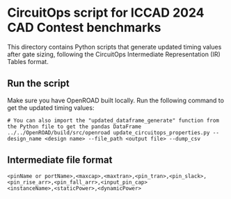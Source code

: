 # CircuitOps script for ICCAD 2024 CAD Contest benchmarks
This directory contains Python scripts that generate updated timing values after gate sizing, following the CircuitOps Intermediate Representation (IR) Tables format.

## Run the script
Make sure you have OpenROAD built locally. Run the following command to get the updated timing values:
```
# You can also import the "updated_dataframe_generate" function from the Python file to get the pandas DataFrame
../../OpenROAD/build/src/openroad update_circuitops_properties.py --design_name <design name> --file_path <output file> --dump_csv
```

## Intermediate file format
```
<pinName or portName>,<maxcap>,<maxtran>,<pin_tran>,<pin_slack>,<pin_rise_arr>,<pin_fall_arr>,<input_pin_cap>
<instanceName>,<staticPower>,<dynamicPower>
```
